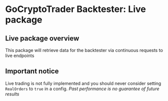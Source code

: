 # GoCryptoTrader Backtester: Live package

## Live package overview

This package will retrieve data for the backtester via continuous requests to live endpoints

## Important notice
Live trading is not fully implemented and you should never consider setting `RealOrders` to `true` in a config. *Past performance is no guarantee of future results*


